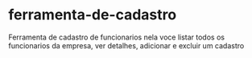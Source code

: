 # ferramenta-de-cadastro

Ferramenta de cadastro de funcionarios nela voce listar todos os funcionarios da empresa, ver detalhes, adicionar e excluir um cadastro 
